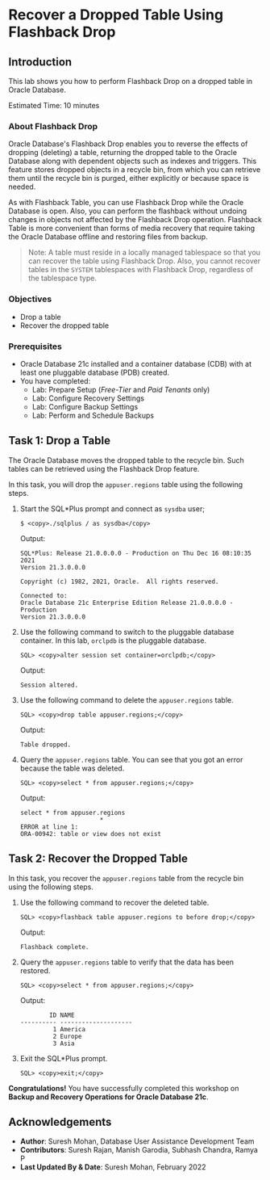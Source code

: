 # Recover a Dropped Table Using Flashback Drop

## Introduction
This lab shows you how to perform Flashback Drop on a dropped table in Oracle Database.

Estimated Time: 10 minutes

### About Flashback Drop
Oracle Database's Flashback Drop enables you to reverse the effects of dropping (deleting) a table, returning the dropped table to the Oracle Database along with dependent objects such as indexes and triggers. This feature stores dropped objects in a recycle bin, from which you can retrieve them until the recycle bin is purged, either explicitly or because space is needed.

As with Flashback Table, you can use Flashback Drop while the Oracle Database is open. Also, you can perform the flashback without undoing changes in objects not affected by the Flashback Drop operation. Flashback Table is more convenient than forms of media recovery that require taking the Oracle Database offline and restoring files from backup.

>Note: A table must reside in a locally managed tablespace so that you can recover the table using Flashback Drop. Also, you cannot recover tables in the `SYSTEM` tablespaces with Flashback Drop, regardless of the tablespace type.

### Objectives
- Drop a table
- Recover the dropped table

### Prerequisites
- Oracle Database 21c installed and a container database (CDB) with at least one pluggable database (PDB) created.
- You have completed:
    - Lab: Prepare Setup (_Free-Tier_ and _Paid Tenants_ only)
    - Lab: Configure Recovery Settings
    - Lab: Configure Backup Settings
    - Lab: Perform and Schedule Backups


## Task 1: Drop a Table
The Oracle Database moves the dropped table to the recycle bin. Such tables can be retrieved using the Flashback Drop feature.

In this task, you will drop the `appuser.regions` table using the following steps.

1. Start the SQL\*Plus prompt and connect as `sysdba` user;
    ```
    $ <copy>./sqlplus / as sysdba</copy>
    ```
    Output:
    ```
    SQL*Plus: Release 21.0.0.0.0 - Production on Thu Dec 16 08:10:35 2021
    Version 21.3.0.0.0

    Copyright (c) 1982, 2021, Oracle.  All rights reserved.

    Connected to:
    Oracle Database 21c Enterprise Edition Release 21.0.0.0.0 - Production
    Version 21.3.0.0.0
    ```

2. Use the following command to switch to the pluggable database container. In this lab, `orclpdb` is the pluggable database.
    ```
    SQL> <copy>alter session set container=orclpdb;</copy>
    ```
    Output:
    ```
    Session altered.
    ```

3. Use the following command to delete the `appuser.regions` table.
    ```
    SQL> <copy>drop table appuser.regions;</copy>
    ```
    Output:
    ```
    Table dropped.
    ```

4. Query the `appuser.regions` table. You can see that you got an error because the table was deleted.
    ```
    SQL> <copy>select * from appuser.regions;</copy>
    ```
    Output:
    ```
    select * from appuser.regions
                          *
    ERROR at line 1:
    ORA-00942: table or view does not exist
    ```


## Task 2: Recover the Dropped Table
In this task, you recover the `appuser.regions` table from the recycle bin using the following steps.
1. Use the following command to recover the deleted table.
    ```
    SQL> <copy>flashback table appuser.regions to before drop;</copy>
    ```
    Output:
    ```
    Flashback complete.
    ```

2. Query the `appuser.regions` table to verify that the data has been restored.
    ```
    SQL> <copy>select * from appuser.regions;</copy>
    ```
    Output:
    ```
            ID NAME
    ---------- --------------------
             1 America
             2 Europe
             3 Asia
    ```

3. Exit the SQL\*Plus prompt.
    ```
    SQL> <copy>exit;</copy>
    ```

**Congratulations!** You have successfully completed this workshop on **Backup and Recovery Operations for Oracle Database 21c**.


## Acknowledgements
- **Author**: Suresh Mohan, Database User Assistance Development Team
- **Contributors**: Suresh Rajan, Manish Garodia, Subhash Chandra, Ramya P
- **Last Updated By & Date**: Suresh Mohan, February 2022
